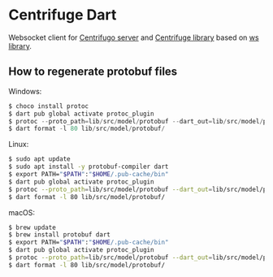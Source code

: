 # Centrifuge Dart

Websocket client for [Centrifugo server](https://github.com/centrifugal/centrifugo) and [Centrifuge library](https://github.com/centrifugal/centrifuge) based on [ws library](https://pub.dev/packages/ws).

## How to regenerate protobuf files

Windows:

```ps1
$ choco install protoc
$ dart pub global activate protoc_plugin
$ protoc --proto_path=lib/src/model/protobuf --dart_out=lib/src/model/protobuf lib/src/model/protobuf/client.proto
$ dart format -l 80 lib/src/model/protobuf/
```

Linux:

```bash
$ sudo apt update
$ sudo apt install -y protobuf-compiler dart
$ export PATH="$PATH":"$HOME/.pub-cache/bin"
$ dart pub global activate protoc_plugin
$ protoc --proto_path=lib/src/model/protobuf --dart_out=lib/src/model/protobuf lib/src/model/protobuf/client.proto
$ dart format -l 80 lib/src/model/protobuf/
```

macOS:

```zsh
$ brew update
$ brew install protobuf dart
$ export PATH="$PATH":"$HOME/.pub-cache/bin"
$ dart pub global activate protoc_plugin
$ protoc --proto_path=lib/src/model/protobuf --dart_out=lib/src/model/protobuf lib/src/model/protobuf/client.proto
$ dart format -l 80 lib/src/model/protobuf/
```
